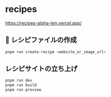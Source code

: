 # recipes

https://recipes-alpha-ten.vercel.app/

## 🍳 レシピファイルの作成

```bash
pnpm run create-recipe <website_or_image_url>
```

## レシピサイトの立ち上げ

```bash
pnpm run dev
pnpm run build
pnpm run preview
```

